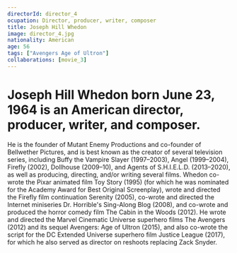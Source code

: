 ```yaml
---
directorId: director_4
ocupation: Director, producer, writer, composer
title: Joseph Hill Whedon
image: director_4.jpg
nationality: American
age: 56
tags: ["Avengers Age of Ultron"]
collaborations: [movie_3]
---
```


# Joseph Hill Whedon born June 23, 1964 is an American director, producer, writer, and composer.
He is the founder of Mutant Enemy Productions and co-founder of Bellwether Pictures, and is best known as the creator of several television series, including Buffy the Vampire Slayer (1997–2003), Angel (1999–2004), Firefly (2002), Dollhouse (2009–10), and Agents of S.H.I.E.L.D. (2013–2020), as well as producing, directing, and/or writing several films.
Whedon co-wrote the Pixar animated film Toy Story (1995) (for which he was nominated for the Academy Award for Best Original Screenplay), wrote and directed the Firefly film continuation Serenity (2005), co-wrote and directed the Internet miniseries Dr. Horrible's Sing-Along Blog (2008), and co-wrote and produced the horror comedy film The Cabin in the Woods (2012).
He wrote and directed the Marvel Cinematic Universe superhero films The Avengers (2012) and its sequel Avengers: Age of Ultron (2015), and also co-wrote the script for the DC Extended Universe superhero film Justice League (2017), for which he also served as director on reshoots replacing Zack Snyder.
